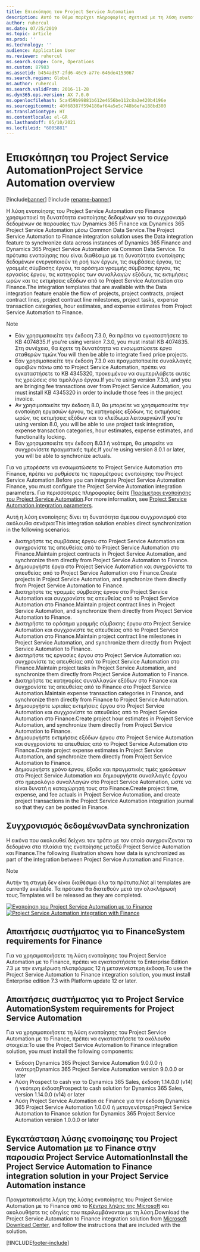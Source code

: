 ```yaml
---
title: Επισκόπηση του Project Service Automation
description: Αυτό το θέμα παρέχει πληροφορίες σχετικά με τη λύση ενοποίησης του Dynamics 365 Project Service Automation στο Dynamics 365 Finance.
author: ruhercul
ms.date: 07/25/2019
ms.topic: article
ms.prod: ''
ms.technology: ''
audience: Application User
ms.reviewer: ruhercul
ms.search.scope: Core, Operations
ms.custom: 87983
ms.assetid: b454ad57-2fd6-46c9-a77e-646de4153067
ms.search.region: Global
ms.author: ruhercul
ms.search.validFrom: 2016-11-28
ms.dyn365.ops.version: AX 7.0.0
ms.openlocfilehash: 5ca459b99881b612e4656be112c8a2e420b4196e
ms.sourcegitcommit: 40f68387f594180af64a5e5c748b6efa188bd300
ms.translationtype: HT
ms.contentlocale: el-GR
ms.lasthandoff: 05/10/2021
ms.locfileid: "6005881"
---
```

# <a name="project-service-automation-overview"></a><span data-ttu-id="76e50-103">Επισκόπηση του Project Service Automation</span><span class="sxs-lookup"><span data-stu-id="76e50-103">Project Service Automation overview</span></span>

[!include[banner](../includes/banner.md)]
[!include [rename-banner](~/includes/cc-data-platform-banner.md)]

<span data-ttu-id="76e50-104">Η λύση ενοποίησης του Project Service Automation στο Finance χρησιμοποιεί τη δυνατότητα ενοποίησης δεδομένων για το συγχρονισμό δεδομένων σε παρουσίες των Dynamics 365 Finance και Dynamics 365 Project Service Automation μέσω Common Data Service.</span><span class="sxs-lookup"><span data-stu-id="76e50-104">The Project Service Automation to Finance integration solution uses the Data integration feature to synchronize data across instances of Dynamics 365 Finance and Dynamics 365 Project Service Automation via Common Data Service.</span></span> <span data-ttu-id="76e50-105">Τα πρότυπα ενοποίησης που είναι διαθέσιμα με τη δυνατότητα ενοποίησης δεδομένων ενεργοποιούν τη ροή των έργων, τις συμβάσεις έργου, τις γραμμές σύμβασης έργου, τα ορόσημα γραμμής σύμβασης έργου, τις εργασίες έργου, τις κατηγορίες των συναλλαγών εξόδων, τις εκτιμήσεις ωρών και τις εκτιμήσεις εξόδων από το Project Service Automation στο Finance.</span><span class="sxs-lookup"><span data-stu-id="76e50-105">The integration templates that are available with the Data integration feature enable the flow of projects, project contracts, project contract lines, project contract line milestones, project tasks, expense transaction categories, hour estimates, and expense estimates from Project Service Automation to Finance.</span></span>

> [!NOTE]
> - <span data-ttu-id="76e50-106">Εάν χρησιμοποιείτε την έκδοση 7.3.0, θα πρέπει να εγκαταστήσετε το KB 4074835.</span><span class="sxs-lookup"><span data-stu-id="76e50-106">If you're using version 7.3.0, you must install KB 4074835.</span></span> <span data-ttu-id="76e50-107">Στη συνέχεια, θα έχετε τη δυνατότητα να ενσωματώσετε έργα σταθερών τιμών.</span><span class="sxs-lookup"><span data-stu-id="76e50-107">You will then be able to integrate fixed price projects.</span></span>
> - <span data-ttu-id="76e50-108">Εάν χρησιμοποιείτε την έκδοση 7.3.0 και πραγματοποιείτε συναλλαγές αμοιβών πάνω από το Project Service Automation, πρέπει να εγκαταστήσετε το KB 4345320, προκειμένου να συμπεριλάβετε αυτές τις χρεώσεις στο τιμολόγιο έργου.</span><span class="sxs-lookup"><span data-stu-id="76e50-108">If you're using version 7.3.0, and you are bringing fee transactions over from Project Service Automation, you must install KB 4345320 in order to include those fees in the project invoice.</span></span>
> - <span data-ttu-id="76e50-109">Αν χρησιμοποιείτε την έκδοση 8.0, θα μπορείτε να χρησιμοποιείτε την ενοποίηση εργασιών έργου, τις κατηγορίες εξόδων, τις εκτιμήσεις ωρών, τις εκτιμήσεις εξόδων και το κλείδωμα λειτουργιών.</span><span class="sxs-lookup"><span data-stu-id="76e50-109">If you're using version 8.0, you will be able to use project task integration, expense transaction categories, hour estimates, expense estimates, and functionality locking.</span></span>
> - <span data-ttu-id="76e50-110">Εάν χρησιμοποιείτε την έκδοση 8.0.1 ή νεότερη, θα μπορείτε να συγχρονίσετε πραγματικές τιμές.</span><span class="sxs-lookup"><span data-stu-id="76e50-110">If you're using version 8.0.1 or later, you will be able to synchronize actuals.</span></span>

<span data-ttu-id="76e50-111">Για να μπορέσετε να ενσωματώσετε το Project Service Automation στο Finance, πρέπει να ρυθμίσετε τις παραμέτρους ενοποίησης του Project Service Automation.</span><span class="sxs-lookup"><span data-stu-id="76e50-111">Before you can integrate Project Service Automation Finance, you must configure the Project Service Automation integration parameters.</span></span> <span data-ttu-id="76e50-112">Για περισσότερες πληροφορίες δείτε [Παράμετροι ενοποίησης του Project Service Automation](PSA-parameters.md).</span><span class="sxs-lookup"><span data-stu-id="76e50-112">For more information, see [Project Service Automation integration parameters](PSA-parameters.md).</span></span>

<span data-ttu-id="76e50-113">Αυτή η λύση ενοποίησης δίνει τη δυνατότητα άμεσου συγχρονισμού στα ακόλουθα σενάρια:</span><span class="sxs-lookup"><span data-stu-id="76e50-113">This integration solution enables direct synchronization in the following scenarios:</span></span>

- <span data-ttu-id="76e50-114">Διατηρήστε τις συμβάσεις έργου στο Project Service Automation και συγχρονίστε τις απευθείας από το Project Service Automation στο Finance.</span><span class="sxs-lookup"><span data-stu-id="76e50-114">Maintain project contracts in Project Service Automation, and synchronize them directly from Project Service Automation to Finance.</span></span>
- <span data-ttu-id="76e50-115">Δημιουργήστε έργα στο Project Service Automation και συγχρονίστε τα απευθείας από το Project Service Automation στο Finance.</span><span class="sxs-lookup"><span data-stu-id="76e50-115">Create projects in Project Service Automation, and synchronize them directly from Project Service Automation to Finance.</span></span>
- <span data-ttu-id="76e50-116">Διατηρήστε τις γραμμές σύμβασης έργου στο Project Service Automation και συγχρονίστε τις απευθείας από το Project Service Automation στο Finance.</span><span class="sxs-lookup"><span data-stu-id="76e50-116">Maintain project contract lines in Project Service Automation, and synchronize them directly from Project Service Automation to Finance.</span></span>
- <span data-ttu-id="76e50-117">Διατηρήστε τα ορόσημα γραμμής σύμβασης έργου στο Project Service Automation και συγχρονίστε τις απευθείας από το Project Service Automation στο Finance.</span><span class="sxs-lookup"><span data-stu-id="76e50-117">Maintain project contract line milestones in Project Service Automation, and synchronize them directly from Project Service Automation to Finance.</span></span>
- <span data-ttu-id="76e50-118">Διατηρήστε τις εργασίες έργου στο Project Service Automation και συγχρονίστε τις απευθείας από το Project Service Automation στο Finance.</span><span class="sxs-lookup"><span data-stu-id="76e50-118">Maintain project tasks in Project Service Automation, and synchronize them directly from Project Service Automation to Finance.</span></span>
- <span data-ttu-id="76e50-119">Διατηρήστε τις κατηγορίες συναλλαγών εξόδων στο Finance και συγχρονίστε τις απευθείας από το Finance στο Project Service Automation.</span><span class="sxs-lookup"><span data-stu-id="76e50-119">Maintain expense transaction categories in Finance, and synchronize them directly from Finance to Project Service Automation.</span></span>
- <span data-ttu-id="76e50-120">Δημιουργήστε ωριαίες εκτιμήσεις έργου στο Project Service Automation και συγχρονίστε τα απευθείας από το Project Service Automation στο Finance.</span><span class="sxs-lookup"><span data-stu-id="76e50-120">Create project hour estimates in Project Service Automation, and synchronize them directly from Project Service Automation to Finance.</span></span>
- <span data-ttu-id="76e50-121">Δημιουργήστε εκτιμήσεις εξόδων έργου στο Project Service Automation και συγχρονίστε τα απευθείας από το Project Service Automation στο Finance.</span><span class="sxs-lookup"><span data-stu-id="76e50-121">Create project expense estimates in Project Service Automation, and synchronize them directly from Project Service Automation to Finance.</span></span>
- <span data-ttu-id="76e50-122">Δημιουργήστε χρόνο έργου, έξοδα και πραγματικές τιμές χρεώσεων στο Project Service Automation και δημιουργήστε συναλλαγές έργου στο ημερολόγιο συναλλαγών στο Project Service Automation, ώστε να είναι δυνατή η καταχώρησή τους στο Finance.</span><span class="sxs-lookup"><span data-stu-id="76e50-122">Create project time, expense, and fee actuals in Project Service Automation, and create project transactions in the Project Service Automation integration journal so that they can be posted in Finance.</span></span>

## <a name="data-synchronization"></a><span data-ttu-id="76e50-123">Συγχρονισμός δεδομένων</span><span class="sxs-lookup"><span data-stu-id="76e50-123">Data synchronization</span></span>

<span data-ttu-id="76e50-124">Η εικόνα που ακολουθεί δείχνει τον τρόπο με τον οποίο συγχρονίζονται τα δεδομένα στα πλαίσια της ενοποίησης μεταξύ Project Service Automation και Finance.</span><span class="sxs-lookup"><span data-stu-id="76e50-124">The following illustration shows how data is synchronized as part of the integration between Project Service Automation and Finance.</span></span>

> [!NOTE]
> <span data-ttu-id="76e50-125">Αυτήν τη στιγμή δεν είναι διαθέσιμα όλα τα πρότυπα.</span><span class="sxs-lookup"><span data-stu-id="76e50-125">Not all templates are currently available.</span></span> <span data-ttu-id="76e50-126">Τα πρότυπα θα διατεθούν μετά την ολοκλήρωσή τους.</span><span class="sxs-lookup"><span data-stu-id="76e50-126">Templates will be released as they are completed.</span></span>

<span data-ttu-id="76e50-127">[![Ενοποίηση του Project Service Automation με το Finance](./media/PSA-integration.png)](./media/PSA-integration.png)</span><span class="sxs-lookup"><span data-stu-id="76e50-127">[![Project Service Automation integration with Finance](./media/PSA-integration.png)](./media/PSA-integration.png)</span></span>

## <a name="system-requirements-for-finance"></a><span data-ttu-id="76e50-128">Απαιτήσεις συστήματος για το Finance</span><span class="sxs-lookup"><span data-stu-id="76e50-128">System requirements for Finance</span></span>

<span data-ttu-id="76e50-129">Για να χρησιμοποιήσετε τη λύση ενοποίησης του Project Service Automation με το Finance, πρέπει να εγκαταστήσετε το Enterprise Edition 7.3 με την ενημέρωση πλατφόρμας 12 ή μεταγενέστερη έκδοση.</span><span class="sxs-lookup"><span data-stu-id="76e50-129">To use the Project Service Automation to Finance integration solution, you must install Enterprise edition 7.3 with Platform update 12 or later.</span></span>

## <a name="system-requirements-for-project-service-automation"></a><span data-ttu-id="76e50-130">Απαιτήσεις συστήματος για το Project Service Automation</span><span class="sxs-lookup"><span data-stu-id="76e50-130">System requirements for Project Service Automation</span></span>

<span data-ttu-id="76e50-131">Για να χρησιμοποιήσετε τη λύση ενοποίησης του Project Service Automation με το Finance, πρέπει να εγκαταστήσετε τα ακόλουθα στοιχεία:</span><span class="sxs-lookup"><span data-stu-id="76e50-131">To use the Project Service Automation to Finance integration solution, you must install the following components:</span></span>

- <span data-ttu-id="76e50-132">Έκδοση Dynamics 365 Project Service Automation 9.0.0.0 ή νεότερη</span><span class="sxs-lookup"><span data-stu-id="76e50-132">Dynamics 365 Project Service Automation version 9.0.0.0 or later</span></span>
- <span data-ttu-id="76e50-133">Λύση Prospect to cash για το Dynamics 365 Sales, έκδοση 1.14.0.0 (v14) ή νεότερη έκδοση</span><span class="sxs-lookup"><span data-stu-id="76e50-133">Prospect to cash solution for Dynamics 365 Sales, version 1.14.0.0 (v14) or later</span></span>
- <span data-ttu-id="76e50-134">Λύση Project Service Automation σε Finance για την έκδοση Dynamics 365 Project Service Automation 1.0.0.0 ή μεταγενέστερη</span><span class="sxs-lookup"><span data-stu-id="76e50-134">Project Service Automation to Finance solution for Dynamics 365 Project Service Automation version 1.0.0.0 or later</span></span>

## <a name="install-the-project-service-automation-to-finance-integration-solution-in-your-project-service-automation-instance"></a><span data-ttu-id="76e50-135">Εγκατάσταση λύσης ενοποίησης του Project Service Automation με το Finance στην παρουσία Project Service Automation</span><span class="sxs-lookup"><span data-stu-id="76e50-135">Install the Project Service Automation to Finance integration solution in your Project Service Automation instance</span></span>

<span data-ttu-id="76e50-136">Πραγματοποιήστε λήψη της λύσης ενοποίησης του Project Service Automation με το Finance από το [Κέντρο λήψης της Microsoft](https://www.microsoft.com/download/details.aspx?id=57016) και ακολουθήστε τις οδηγίες που περιλαμβάνονται με τη λύση.</span><span class="sxs-lookup"><span data-stu-id="76e50-136">Download the Project Service Automation to Finance integration solution from [Microsoft Download Center](https://www.microsoft.com/download/details.aspx?id=57016), and follow the instructions that are included with the solution.</span></span>


[!INCLUDE[footer-include](../includes/footer-banner.md)]